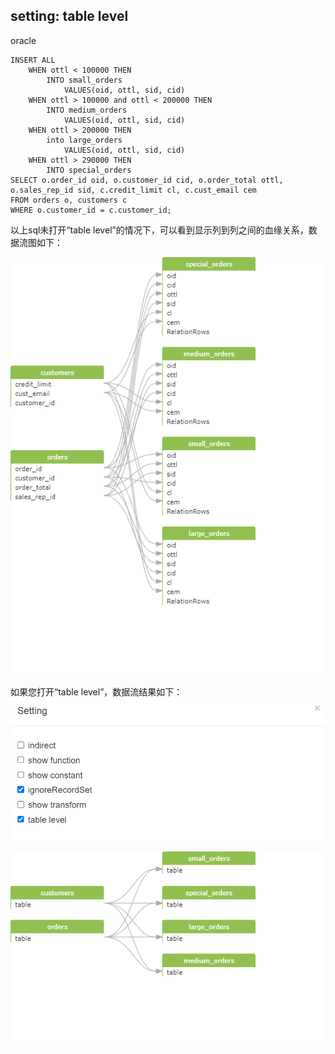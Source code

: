## setting: table level

oracle
```
INSERT ALL
	WHEN ottl < 100000 THEN
		INTO small_orders
			VALUES(oid, ottl, sid, cid)
	WHEN ottl > 100000 and ottl < 200000 THEN
		INTO medium_orders
			VALUES(oid, ottl, sid, cid)
	WHEN ottl > 200000 THEN
		into large_orders
			VALUES(oid, ottl, sid, cid)
	WHEN ottl > 290000 THEN
		INTO special_orders
SELECT o.order_id oid, o.customer_id cid, o.order_total ottl,
o.sales_rep_id sid, c.credit_limit cl, c.cust_email cem
FROM orders o, customers c
WHERE o.customer_id = c.customer_id;
```

以上sql未打开“table level”的情况下，可以看到显示列到列之间的血缘关系，数据流图如下：

![png](../images/setting_tablelevel_01.png)

如果您打开“table level”，数据流结果如下：
![png](../images/setting_tablelevel_03.png)

![png](../images/setting_tablelevel_02.png)